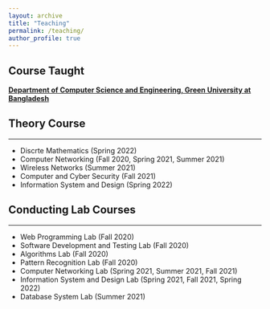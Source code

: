```yaml
---
layout: archive
title: "Teaching"
permalink: /teaching/
author_profile: true
---
```


## Course Taught

[**Department of Computer Science and Engineering, Green University at Bangladesh**](https://cse.green.edu.bd/)

## Theory Course
-----------
* Discrte Mathematics (Spring 2022)
* Computer Networking (Fall 2020, Spring 2021, Summer 2021)
* Wireless Networks (Summer 2021)
* Computer and Cyber Security (Fall 2021)
* Information System and Design (Spring 2022)


## Conducting Lab Courses
-----------
* Web Programming Lab (Fall 2020)
* Software Development and Testing Lab (Fall 2020)
* Algorithms Lab (Fall 2020)
* Pattern Recognition Lab (Fall 2020)
* Computer Networking Lab (Spring 2021, Summer 2021, Fall 2021) 
* Information System and Design Lab (Spring 2021, Fall 2021, Spring 2022)
* Database System Lab (Summer 2021)

<br/>
